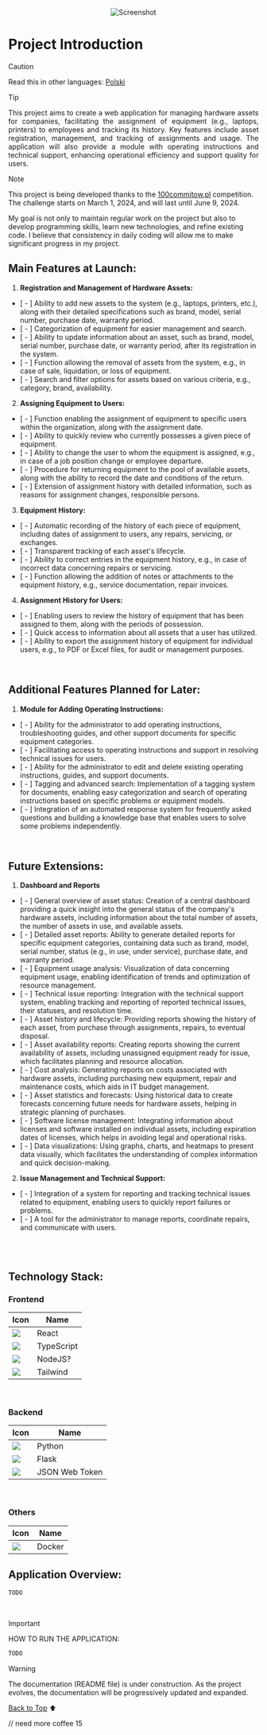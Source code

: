 <p align="center">
  <a >
    <img src="./assets/banner/banner_1.png"
         alt="Screenshot">
  </a>
</p>

# Project Introduction 
<a name="top"></a>


> [!CAUTION]
>
> Read this in other languages: [Polski](README.pl.md)

> [!TIP]
>
> <p align="justify">
>  This project aims to create a web application for managing hardware assets for companies, facilitating the assignment of equipment (e.g., laptops, printers) to employees and tracking its history. Key features include asset registration, management, and tracking of assignments and usage. The application will also provide a module with operating instructions and technical support, enhancing operational efficiency and support quality for users. </p>



> [!NOTE]
>
> This project is being developed thanks to the [100commitow.pl](https://100commitow.pl) competition. The challenge starts on March 1, 2024, and will last until June 9, 2024.
>
> My goal is not only to maintain regular work on the project but also to develop programming skills, learn new technologies, and refine existing code. I believe that consistency in daily coding will allow me to make significant progress in my project.


## Main Features at Launch:

1. **Registration and Management of Hardware Assets:**
- [ - ] Ability to add new assets to the system (e.g., laptops, printers, etc.), along with their detailed specifications such as brand, model, serial number, purchase date, warranty period.
- [ - ] Categorization of equipment for easier management and search.
- [ - ] Ability to update information about an asset, such as brand, model, serial number, purchase date, or warranty period, after its registration in the system.
- [ - ] Function allowing the removal of assets from the system, e.g., in case of sale, liquidation, or loss of equipment.
- [ - ] Search and filter options for assets based on various criteria, e.g., category, brand, availability.

2. **Assigning Equipment to Users:**
- [ - ] Function enabling the assignment of equipment to specific users within the organization, along with the assignment date.
- [ - ] Ability to quickly review who currently possesses a given piece of equipment.
- [ - ] Ability to change the user to whom the equipment is assigned, e.g., in case of a job position change or employee departure.
- [ - ] Procedure for returning equipment to the pool of available assets, along with the ability to record the date and conditions of the return.
- [ - ] Extension of assignment history with detailed information, such as reasons for assignment changes, responsible persons.

3. **Equipment History:**
- [ - ] Automatic recording of the history of each piece of equipment, including dates of assignment to users, any repairs, servicing, or exchanges.
- [ - ] Transparent tracking of each asset's lifecycle.
- [ - ] Ability to correct entries in the equipment history, e.g., in case of incorrect data concerning repairs or servicing.
- [ - ] Function allowing the addition of notes or attachments to the equipment history, e.g., service documentation, repair invoices.

4. **Assignment History for Users:**
- [ - ] Enabling users to review the history of equipment that has been assigned to them, along with the periods of possession.
- [ - ] Quick access to information about all assets that a user has utilized.
- [ - ] Ability to export the assignment history of equipment for individual users, e.g., to PDF or Excel files, for audit or management purposes.

<br> 

## Additional Features Planned for Later:
1. **Module for Adding Operating Instructions:**
- [ - ] Ability for the administrator to add operating instructions, troubleshooting guides, and other support documents for specific equipment categories.
- [ - ] Facilitating access to operating instructions and support in resolving technical issues for users.
- [ - ] Ability for the administrator to edit and delete existing operating instructions, guides, and support documents.
- [ - ] Tagging and advanced search: Implementation of a tagging system for documents, enabling easy categorization and search of operating instructions based on specific problems or equipment models.
- [ - ] Integration of an automated response system for frequently asked questions and building a knowledge base that enables users to solve some problems independently.

<br>

## Future Extensions:
1. **Dashboard and Reports**
- [ - ] General overview of asset status: Creation of a central dashboard providing a quick insight into the general status of the company's hardware assets, including information about the total number of assets, the number of assets in use, and available assets.
- [ - ] Detailed asset reports: Ability to generate detailed reports for specific equipment categories, containing data such as brand, model, serial number, status (e.g., in use, under service), purchase date, and warranty period.
- [ - ] Equipment usage analysis: Visualization of data concerning equipment usage, enabling identification of trends and optimization of resource management.
- [ - ] Technical issue reporting: Integration with the technical support system, enabling tracking and reporting of reported technical issues, their statuses, and resolution time.
- [ - ] Asset history and lifecycle: Providing reports showing the history of each asset, from purchase through assignments, repairs, to eventual disposal.
- [ - ] Asset availability reports: Creating reports showing the current availability of assets, including unassigned equipment ready for issue, which facilitates planning and resource allocation.
- [ - ] Cost analysis: Generating reports on costs associated with hardware assets, including purchasing new equipment, repair and maintenance costs, which aids in IT budget management.
- [ - ] Asset statistics and forecasts: Using historical data to create forecasts concerning future needs for hardware assets, helping in strategic planning of purchases.
- [ - ] Software license management: Integrating information about licenses and software installed on individual assets, including expiration dates of licenses, which helps in avoiding legal and operational risks.
- [ - ] Data visualizations: Using graphs, charts, and heatmaps to present data visually, which facilitates the understanding of complex information and quick decision-making.

2. **Issue Management and Technical Support:**
- [ - ] Integration of a system for reporting and tracking technical issues related to equipment, enabling users to quickly report failures or problems.
- [ - ] A tool for the administrator to manage reports, coordinate repairs, and communicate with users.

<br>
<br>

## Technology Stack:

### Frontend
| Icon                                                  | Name                              |
| ------------------------------------------------------- | ---------------------------------------- |
| <img src="./assets/logo/react_icon.png">                           | React   |
| <img src="./assets/logo/typescript_icon.png">                           | TypeScript   |
| <img src="./assets/logo/nodejs_icon.png">                       | NodeJS?  |
| <img src="./assets/logo/tailwind_icon.png">                        | Tailwind   |

<br>

### Backend
| Icon                                                    | Name                              |
| ------------------------------------------------------- | ---------------------------------------- |
| <img src="./assets/logo/python_icon.png">                         | Python   |
| <img src="./assets/logo/flask_icon.png">                         | Flask   |
| <img src="./assets/logo/jwt_icon.png">                           | JSON Web Token   |

<br>

### Others
| Icon                                                    | Name                              |
| ------------------------------------------------------- | ---------------------------------------- |
| <img src="./assets/logo/docker_icon.png">                         | Docker   |


## Application Overview:

```bash
TODO
```
<br>

> [!IMPORTANT]
>
>  HOW TO RUN THE APPLICATION:
> ```bash
> TODO
> ```

> [!WARNING]
>
> The documentation (README file) is under construction. As the project evolves, the documentation will be progressively updated and expanded.

[Back to Top](#top) ⬆️

// need more coffee 15
